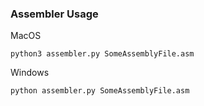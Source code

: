 ### Assembler Usage
MacOS
```
python3 assembler.py SomeAssemblyFile.asm
```

Windows
```
python assembler.py SomeAssemblyFile.asm
```

